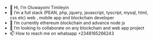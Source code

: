 - 👋 Hi, I’m Oluwayomi Timileyin
- 👀 I’m a full stack (PEAN, php, jquery, javascript, tyscript, mysql, html, css etc) web , mobile app  and blockchain developer
- 🌱 I’m currently ethereum blockchain and advance node js
- 💞️ I’m looking to collaborate on any blockchain and web app project
- 📫 How to reach me on whatsapp +2348165266243

